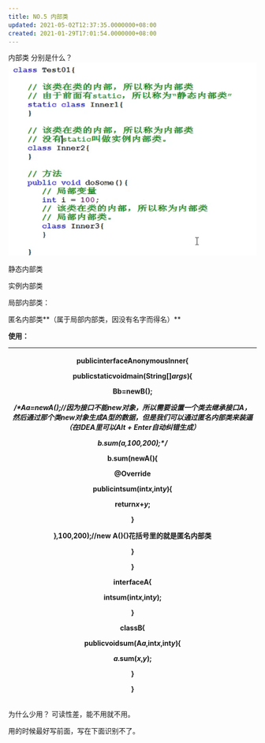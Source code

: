 ```yaml
---
title: NO.5 内部类
updated: 2021-05-02T12:37:35.0000000+08:00
created: 2021-01-29T17:01:54.0000000+08:00
---
```


内部类
分别是什么？
![image1](Java学习/2.%20JavaSE进阶/resources/image1-3.png)

静态内部类

实例内部类

局部内部类：

匿名内部类**（属于局部内部类，因没有名字而得名）**

**使用：**
<table>
<colgroup>
<col style="width: 100%" />
</colgroup>
<thead>
<tr class="header">
<th><p>publicinterfaceAnonymousInner{</p>
<p>publicstaticvoidmain(String[]<em>args</em>){</p>
<p>Bb=newB();</p>
<p><em>/*Aa=newA();//因为接口不能new对象，所以需要设置一个类去继承接口A，然后通过那个类new对象生成A型的数据，但是我们可以通过匿名内部类来装逼（在IDEA里可以Alt + Enter自动纠错生成）</em></p>
<p><em>b.sum(a,100,200);*/</em></p>
<p>b.sum(newA(){</p>
<p>@Override</p>
<p>publicintsum(int<em>x</em>,int<em>y</em>){</p>
<p>return<em>x</em>+<em>y</em>;</p>
<p>}</p>
<p>},100,200);//new A(){}花括号里的就是匿名内部类</p>
<p>}</p>
<p>}</p>
<p>interfaceA{</p>
<p>intsum(int<em>x</em>,int<em>y</em>);</p>
<p>}</p>
<p>classB{</p>
<p>publicvoidsum(A<em>a</em>,int<em>x</em>,int<em>y</em>){</p>
<p><em>a</em>.sum(<em>x</em>,<em>y</em>);</p>
<p>}</p>
<p>}</p></th>
</tr>
</thead>
<tbody>
</tbody>
</table>

为什么少用？
可读性差，能不用就不用。

用的时候最好写前面，写在下面识别不了。
